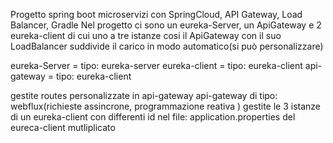 Progetto spring boot microservizi con SpringCloud, API Gateway, Load Balancer, Gradle
Nel progetto ci sono un eureka-Server, un ApiGateway e 2 eureka-client di cui uno a tre istanze cosi il ApiGateway con il suo 
LoadBalancer suddivide il carico in modo automatico(si può personalizzare)

eureka-Server = tipo: eureka-server
eureka-client = tipo: eureka-client
api-gateway = tipo: eureka-client

gestite routes personalizzate in api-gateway 
api-gateway di tipo: webflux(richieste assincrone, programmazione reativa )
gestite le 3 istanze di un eureka-client con differenti id nel file: application.properties del eureca-client mutliplicato

